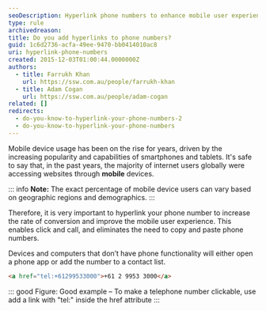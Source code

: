 ```yaml
---
seoDescription: Hyperlink phone numbers to enhance mobile user experience and increase conversion rates with a single click.
type: rule
archivedreason:
title: Do you add hyperlinks to phone numbers?
guid: 1c6d2736-acfa-49ee-9470-bb0414010ac8
uri: hyperlink-phone-numbers
created: 2015-12-03T01:00:44.0000000Z
authors:
  - title: Farrukh Khan
    url: https://ssw.com.au/people/farrukh-khan
  - title: Adam Cogan
    url: https://ssw.com.au/people/adam-cogan
related: []
redirects:
  - do-you-know-to-hyperlink-your-phone-numbers-2
  - do-you-know-to-hyperlink-your-phone-numbers
---
```


Mobile device usage has been on the rise for years, driven by the increasing popularity and capabilities of smartphones and tablets. It's safe to say that, in the past years, the majority of internet users globally were accessing websites through **mobile** devices.

<!--endintro-->

::: info
**Note:** The exact percentage of mobile device users can vary based on geographic regions and demographics.
:::

Therefore, it is very important to hyperlink your phone number to increase the rate of conversion and improve the mobile user experience. This enables click and call, and eliminates the need to copy and paste phone numbers.

Devices and computers that don’t have phone functionality will either open a phone app or add the number to a contact list.

```html
<a href="tel:+61299533000">+61 2 9953 3000</a>
```

::: good
Figure: Good example – To make a telephone number clickable, use add a link with "tel:" inside the href attribute
:::
